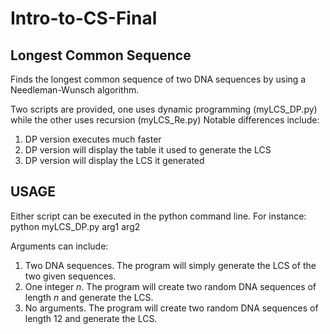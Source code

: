 # Intro-to-CS-Final
<h2>Longest Common Sequence</h2>
Finds the longest common sequence of two DNA sequences by using a Needleman-Wunsch algorithm.

Two scripts are provided, one uses dynamic programming (myLCS_DP.py) while the other uses recursion (myLCS_Re.py)
Notable differences include:
1. DP version executes much faster
2. DP version will display the table it used to generate the LCS
3. DP version will display the LCS it generated

<h2>USAGE</h2> 
Either script can be executed in the python command line. For instance: 
    python myLCS_DP.py arg1 arg2

Arguments can include: 
1. Two DNA sequences. The program will simply generate the LCS of the two given sequences.
2. One integer *n*. The program will create two random DNA sequences of length *n* and generate the LCS.
3. No arguments. The program will create two random DNA sequences of length 12 and generate the LCS.
